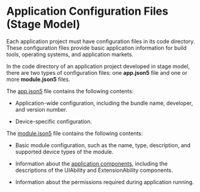 # Application Configuration Files (Stage Model)


Each application project must have configuration files in its code directory. These configuration files provide basic application information for build tools, operating systems, and application markets.


In the code directory of an application project developed in stage model, there are two types of configuration files: one **app.json5** file and one or more **module.json5** files.


The [app.json5](app-configuration-file.md) file contains the following contents:


- Application-wide configuration, including the bundle name, developer, and version number.

- Device-specific configuration.


The [module.json5](module-configuration-file.md) file contains the following contents:


- Basic module configuration, such as the name, type, description, and supported device types of the module.

- Information about the [application components](../application-models/stage-model-development-overview.md), including the descriptions of the UIAbility and ExtensionAbility components.

- Information about the permissions required during application running.
